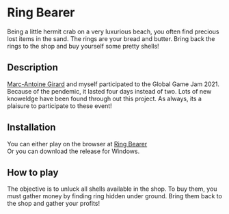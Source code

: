 # Ring Bearer
Being a little hermit crab on a very luxurious beach, you often find precious lost items in the sand. The rings are your bread and butter. Bring back the rings to the shop and buy yourself some pretty shells!



## Description
[Marc-Antoine Girard](https://github.com/marc-antoine-girard) and myself participated to the Global Game Jam 2021. Because of the pendemic, it lasted four days instead of two. Lots of new knoweldge have been found through out this project. As always, its a plaisure to participate to these event!



## Installation
You can either play on the browser at [Ring Bearer](https://marcuslelus.itch.io/ring-bearer)   
Or you can download the release for Windows.


## How to play
The objective is to unluck all shells available in the shop. To buy them, you must gather money by finding ring hidden under ground. Bring them back to the shop and gather your profits!
